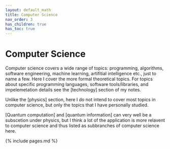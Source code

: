 ```yaml
---
layout: default_math
title: Computer Science
nav_order: 3
has_children: true
has_toc: true
---
```


# Computer Science

Computer science covers a wide range of topics: programming, algorithms, software engineering,
machine learning, artifitial intelligence etc., just to name a few. Here I cover
the more formal theoretical topics. For topics about specific programming languages,
software tools/libraries, and impelemetation details see the [technology] section of my notes.

Unlike the [physics] section, here I do not intend to cover most topics
in computer science, but only the topics that I have personally studied.

[Quantum computation] and [quantum information] can very well be a subscetion
under physics, but I think a lot of the application is more relavent to computer
science and thus listed as subbranches of computer science here.


{% include pages.md %}

